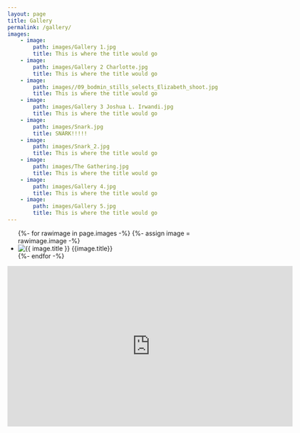 ```yaml
---
layout: page
title: Gallery
permalink: /gallery/
images:
    - image:
        path: images/Gallery 1.jpg
        title: This is where the title would go
    - image: 
        path: images/Gallery 2 Charlotte.jpg
        title: This is where the title would go
    - image: 
        path: images//09_bodmin_stills_selects_Elizabeth_shoot.jpg
        title: This is where the title would go
    - image: 
        path: images/Gallery 3 Joshua L. Irwandi.jpg
        title: This is where the title would go
    - image: 
        path: images/Snark.jpg
        title: SNARK!!!!!
    - image: 
        path: images/Snark_2.jpg
        title: This is where the title would go
    - image: 
        path: images/The Gathering.jpg
        title: This is where the title would go
    - image: 
        path: images/Gallery 4.jpg
        title: This is where the title would go
    - image: 
        path: images/Gallery 5.jpg
        title: This is where the title would go
---
```


<ul class="gallery">
    {%- for rawimage in page.images -%}
    {%- assign image = rawimage.image -%}
    <li>
        <img src="{{ site.url }}/{{ image.path }}" alt="{{ image.title }}"/>
        <span>{{image.title}}</span>
    </li>
    {%- endfor -%}
</ul>

<iframe src="https://player.vimeo.com/video/391805494?" width="640" height="360" frameborder="0" allow="autoplay; fullscreen" allowfullscreen="" id="yui_3_17_2_1_1608744716903_103"></iframe>

